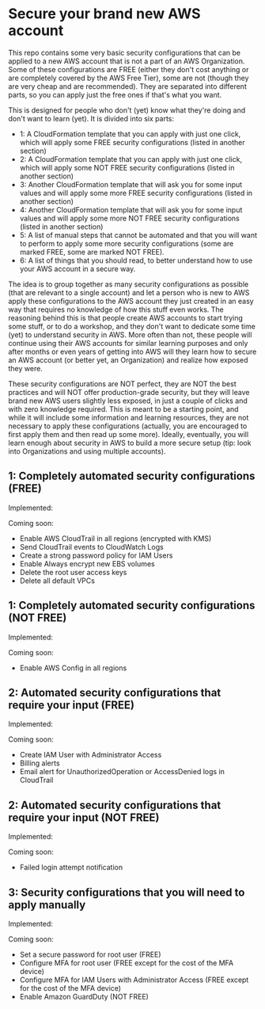 # Secure your brand new AWS account

This repo contains some very basic security configurations that can be applied to a new AWS account that is not a part of an AWS Organization. Some of these configurations are FREE (either they don't cost anything or are completely covered by the AWS Free Tier), some are not (though they are very cheap and are recommended). They are separated into different parts, so you can apply just the free ones if that's what you want.

This is designed for people who don't (yet) know what they're doing and don't want to learn (yet).
It is divided into six parts:
- 1: A CloudFormation template that you can apply with just one click, which will apply some FREE security configurations (listed in another section)
- 2: A CloudFormation template that you can apply with just one click, which will apply some NOT FREE security configurations (listed in another section)
- 3: Another CloudFormation template that will ask you for some input values and will apply some more FREE security configurations (listed in another section)
- 4: Another CloudFormation template that will ask you for some input values and will apply some more NOT FREE security configurations (listed in another section)
- 5: A list of manual steps that cannot be automated and that you will want to perform to apply some more security configurations (some are marked FREE, some are marked NOT FREE).
- 6: A list of things that you should read, to better understand how to use your AWS account in a secure way.

The idea is to group together as many security configurations as possible (that are relevant to a single account) and let a person who is new to AWS apply these configurations to the AWS account they just created in an easy way that requires no knowledge of how this stuff even works.
The reasoning behind this is that people create AWS accounts to start trying some stuff, or to do a workshop, and they don't want to dedicate some time (yet) to understand security in AWS. More often than not, these people will continue using their AWS accounts for similar learning purposes and only after months or even years of getting into AWS will they learn how to secure an AWS account (or better yet, an Organization) and realize how exposed they were.

These security configurations are NOT perfect, they are NOT the best practices and will NOT offer production-grade security, but they will leave brand new AWS users slightly less exposed, in just a couple of clicks and with zero knowledge required. This is meant to be a starting point, and while it will include some information and learning resources, they are not necessary to apply these configurations (actually, you are encouraged to first apply them and then read up some more). Ideally, eventually, you will learn enough about security in AWS to build a more secure setup (tip: look into Organizations and using multiple accounts).

## 1: Completely automated security configurations (FREE)

Implemented:

Coming soon:
- Enable AWS CloudTrail in all regions (encrypted with KMS)
- Send CloudTrail events to CloudWatch Logs
- Create a strong password policy for IAM Users
- Enable Always encrypt new EBS volumes
- Delete the root user access keys
- Delete all default VPCs

## 1: Completely automated security configurations (NOT FREE)

Implemented:

Coming soon:
- Enable AWS Config in all regions

## 2: Automated security configurations that require your input (FREE)

Implemented:

Coming soon:
- Create IAM User with Administrator Access
- Billing alerts
- Email alert for UnauthorizedOperation or AccessDenied logs in CloudTrail

## 2: Automated security configurations that require your input (NOT FREE)

Implemented:

Coming soon:
- Failed login attempt notification

## 3: Security configurations that you will need to apply manually

Implemented:

Coming soon:
- Set a secure password for root user (FREE)
- Configure MFA for root user (FREE except for the cost of the MFA device)
- Configure MFA for IAM Users with Administrator Access (FREE except for the cost of the MFA device)
- Enable Amazon GuardDuty (NOT FREE)
